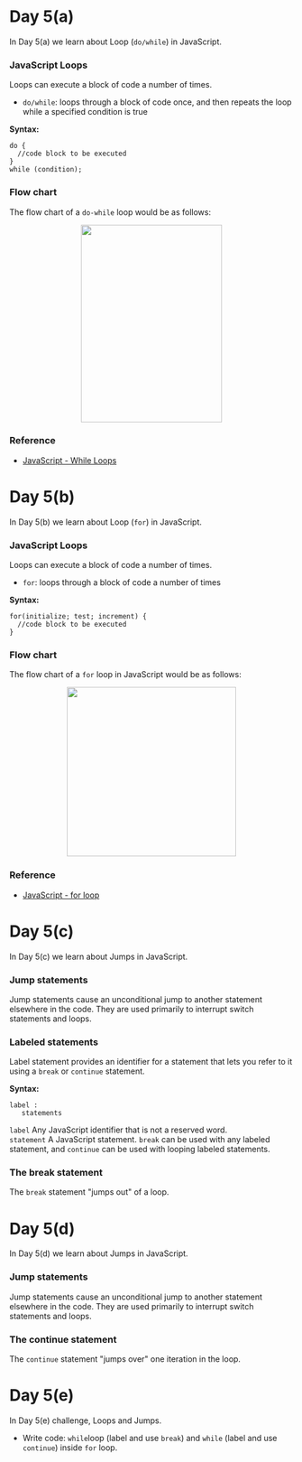 # Day 5(a)
In Day 5(a) we learn about Loop (```do/while```) in JavaScript.

### JavaScript Loops
Loops can execute a block of code a number of times.

* ```do/while```: loops through a block of code once, and then repeats the loop while a specified condition is true

**Syntax:**
```
do {
  //code block to be executed
}
while (condition);
```
### Flow chart
The flow chart of a ```do-while``` loop would be as follows:

<p align="center">
  <img width="250" height="350" src="https://user-images.githubusercontent.com/27751735/64552027-0ca43800-d33f-11e9-8834-2152bdecc61c.jpg">
</p>

### Reference
* [JavaScript - While Loops](https://www.tutorialspoint.com/javascript/javascript_while_loop.htm)
# Day 5(b)
In Day 5(b) we learn about Loop (```for```) in JavaScript.

### JavaScript Loops
Loops can execute a block of code a number of times.

* ```for```: loops through a block of code a number of times

**Syntax:**
```
for(initialize; test; increment) {
  //code block to be executed
}
```
### Flow chart
The flow chart of a ```for``` loop in JavaScript would be as follows: 
<p align="center">
  <img width="300" height="300" src="https://user-images.githubusercontent.com/27751735/64553673-740fb700-d342-11e9-8d44-74b1ec99dbc1.jpg">
</p>


### Reference
* [JavaScript - for loop](https://www.tutorialspoint.com/javascript/javascript_for_loop.htm)
# Day 5(c)
In Day 5(c) we learn about Jumps in JavaScript.

### Jump statements
Jump statements cause an unconditional jump to another statement elsewhere in the code. They are used primarily to interrupt switch statements and loops.

### Labeled statements 
Label statement provides an identifier for a statement that lets you refer to it using a ```break``` or ```continue``` statement.

**Syntax:**
```
label :
   statements
```
```label```
Any JavaScript identifier that is not a reserved word.<br>
```statement```
A JavaScript statement. ```break``` can be used with any labeled statement, and ```continue``` can be used with looping labeled statements.

### The break statement
The ```break``` statement "jumps out" of a loop.

# Day 5(d)
In Day 5(d) we learn about Jumps in JavaScript.

### Jump statements
Jump statements cause an unconditional jump to another statement elsewhere in the code. They are used primarily to interrupt switch statements and loops.

### The continue statement
The ```continue``` statement "jumps over" one iteration in the loop.

# Day 5(e)
In Day 5(e) challenge, Loops and Jumps.

* Write code:
```while```loop (label and use ```break```) and ```while``` (label and use ```continue```) inside ```for``` loop. 